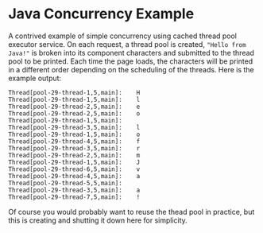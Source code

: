 Java Concurrency Example
=======================

A contrived example of simple concurrency using cached thread pool executor service.
On each request, a thread pool is created,  `"Hello from Java!"` is broken into its
component characters and submitted to the thread pool to be printed. Each time the
page loads, the characters will be printed in a different order depending on the
scheduling of the threads. Here is the example output:

    Thread[pool-29-thread-1,5,main]:	H
    Thread[pool-29-thread-1,5,main]:	l
    Thread[pool-29-thread-2,5,main]:	e
    Thread[pool-29-thread-2,5,main]:	o
    Thread[pool-29-thread-1,5,main]:
    Thread[pool-29-thread-3,5,main]:	l
    Thread[pool-29-thread-1,5,main]:	o
    Thread[pool-29-thread-4,5,main]:	f
    Thread[pool-29-thread-3,5,main]:	r
    Thread[pool-29-thread-2,5,main]:	m
    Thread[pool-29-thread-1,5,main]:	J
    Thread[pool-29-thread-6,5,main]:	v
    Thread[pool-29-thread-4,5,main]:	a
    Thread[pool-29-thread-5,5,main]:
    Thread[pool-29-thread-3,5,main]:	a
    Thread[pool-29-thread-7,5,main]:	!

Of course you would probably want to reuse the thead pool in practice, but this is creating
and shutting it down here for simplicity.
